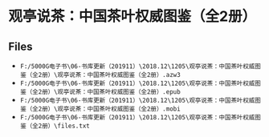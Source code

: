 # 观亭说茶：中国茶叶权威图鉴（全2册）

## Files

- `F:/5000G电子书\06-书库更新（201911）\2018.12\1205\观亭说茶：中国茶叶权威图鉴（全2册）\观亭说茶：中国茶叶权威图鉴（全2册）.azw3`
- `F:/5000G电子书\06-书库更新（201911）\2018.12\1205\观亭说茶：中国茶叶权威图鉴（全2册）\观亭说茶：中国茶叶权威图鉴（全2册）.epub`
- `F:/5000G电子书\06-书库更新（201911）\2018.12\1205\观亭说茶：中国茶叶权威图鉴（全2册）\观亭说茶：中国茶叶权威图鉴（全2册）.mobi`
- `F:/5000G电子书\06-书库更新（201911）\2018.12\1205\观亭说茶：中国茶叶权威图鉴（全2册）\files.txt`

